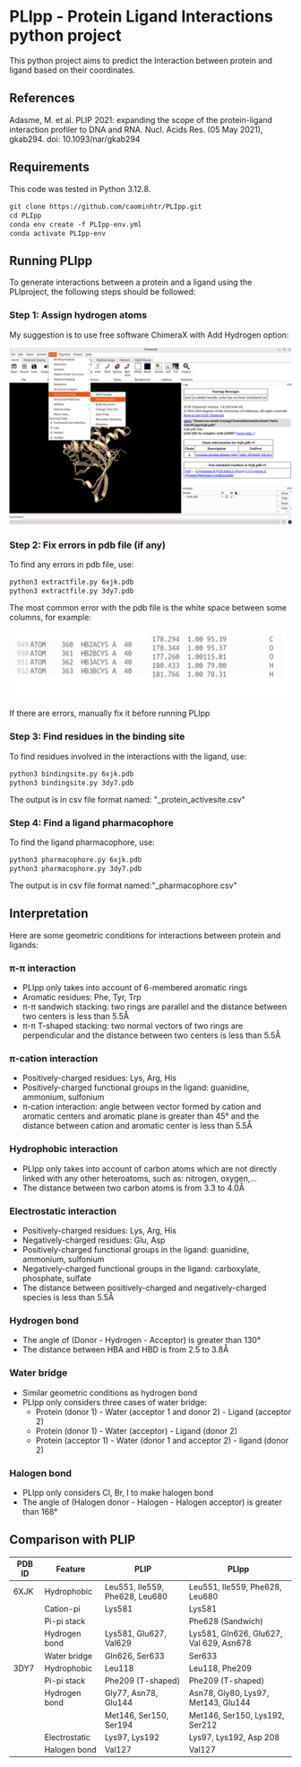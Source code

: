 
# PLIpp - Protein Ligand Interactions python project

This python project aims to predict the Interaction between protein and ligand based on their coordinates.



## References
Adasme, M. et al. PLIP 2021: expanding the scope of the protein-ligand interaction profiler to DNA and RNA. Nucl. Acids Res. (05 May 2021), gkab294. doi: 10.1093/nar/gkab294

## Requirements
This code was tested in Python 3.12.8.
```
git clone https://github.com/caominhtr/PLIpp.git
cd PLIpp
conda env create -f PLIpp-env.yml
conda activate PLIpp-env
```

## Running PLIpp
To generate interactions between a protein and a ligand using the PLIproject, the following steps should be followed:

### Step 1: Assign hydrogen atoms
My suggestion is to use free software ChimeraX with Add Hydrogen option:

![](ChimeraX.png)


### Step 2: Fix errors in pdb file (if any)
To find any errors in pdb file, use:
```
python3 extractfile.py 6xjk.pdb
python3 extractfile.py 3dy7.pdb 
```
The most common error with the pdb file is the white space between some columns, for example:

![](Errors.png)

If there are errors, manually fix it before running PLIpp

### Step 3: Find residues in the binding site
To find residues involved in the interactions with the ligand, use:
```
python3 bindingsite.py 6xjk.pdb
python3 bindingsite.py 3dy7.pdb 
```
The output is in csv file format named: "_protein_activesite.csv"

### Step 4: Find a ligand pharmacophore
To find the ligand pharmacophore, use:
```
python3 pharmacophore.py 6xjk.pdb
python3 pharmacophore.py 3dy7.pdb
```
The output is in csv file format named:"_pharmacophore.csv"

## Interpretation
Here are some geometric conditions for interactions between protein and ligands:
### π-π interaction
- PLIpp only takes into account of 6-membered aromatic rings
- Aromatic residues: Phe, Tyr, Trp
- π-π sandwich stacking: two rings are parallel and the distance between two centers is less than 5.5Å
- π-π T-shaped stacking: two normal vectors of two rings are perpendicular and the distance between two centers is less than 5.5Å
### π-cation interaction
- Positively-charged residues: Lys, Arg, His
- Positively-charged functional groups in the ligand: guanidine, ammonium, sulfonium
- π-cation interaction: angle between vector formed by cation and aromatic centers and aromatic plane is greater than 45° and the distance between cation and aromatic center is less than 5.5Å
### Hydrophobic interaction
- PLIpp only takes into account of carbon atoms which are not directly linked with any other heteroatoms, such as: nitrogen, oxygen,... 
- The distance between two carbon atoms is from 3.3 to 4.0Å
### Electrostatic interaction
- Positively-charged residues: Lys, Arg, His
- Negatively-charged residues: Glu, Asp
- Positively-charged functional groups in the ligand: guanidine, ammonium, sulfonium
- Negatively-charged functional groups in the ligand: carboxylate, phosphate, sulfate
- The distance between positively-charged and negatively-charged species is less than 5.5Å
### Hydrogen bond
- The angle of (Donor - Hydrogen - Acceptor) is greater than 130°
- The distance between HBA and HBD is from 2.5 to 3.8Å
### Water bridge
- Similar geometric conditions as hydrogen bond
- PLIpp only considers three cases of water bridge:
    - Protein (donor 1) - Water (acceptor 1 and donor 2) - Ligand (acceptor 2)
    - Protein (donor 1) - Water (acceptor) - Ligand (donor 2)
    - Protein (acceptor 1) - Water (donor 1 and acceptor 2) - ligand (donor 2)
### Halogen bond
- PLIpp only considers Cl, Br, I to make halogen bond
- The angle of (Halogen donor - Halogen - Halogen acceptor) is greater than 168°

## Comparison with PLIP

|PDB ID | Feature  | PLIP | PLIpp | 
|--| ------------ | --- | ------------|
| 6XJK| Hydrophobic |  Leu551, Ile559, Phe628, Leu680|Leu551, Ile559, Phe628, Leu680|
|| Cation-pi | Lys581  |Lys581|
|| Pi-pi stack |  |Phe628 (Sandwich)|
|| Hydrogen bond | Lys581, Glu627, Val629 |Lys581, Gln626, Glu627, Val 629, Asn678|
|| Water bridge |Gln626, Ser633  |Ser633|
| 3DY7| Hydrophobic | Leu118 |Leu118, Phe209|
|| Pi-pi stack | Phe209 (T-shaped) |Phe209 (T-shaped)|
|| Hydrogen bond | Gly77, Asn78, Glu144 |Asn78, Gly80, Lys97, Met143, Glu144|
||  | Met146, Ser150, Ser194 |Met146, Ser150, Lys192, Ser212|
|| Electrostatic |Lys97, Lys192 |Lys97, Lys192, Asp 208|
|| Halogen bond |Val127 |Val127|

